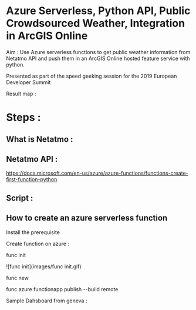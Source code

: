 # Azure Serverless, Python API, Public Crowdsourced Weather, Integration in ArcGIS Online

Aim : Use Azure serverless functions to get public weather information from Netatmo API and push them in an ArcGIS Online hosted feature service with python.


Presented as part of the speed geeking session for the 2019 European Developer Summit


Result map :




# Steps :
## What is Netatmo :


## Netatmo API :

https://docs.microsoft.com/en-us/azure/azure-functions/functions-create-first-function-python

## Script :

## How to create an azure serverless function

Install the prerequisite

Create function on azure :


func init

![func init](images/func init.gif)

func new

 func azure functionapp publish <function> --build remote


 Sample Dahsboard from geneva :
